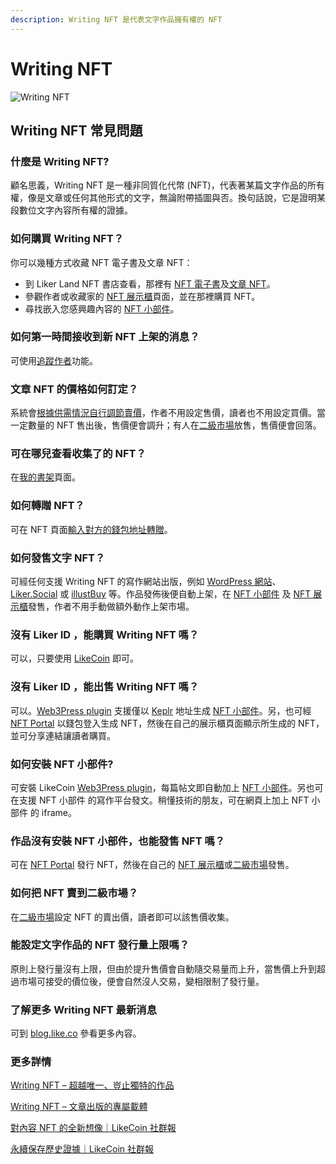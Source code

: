 ```yaml
---
description: Writing NFT 是代表文字作品擁有權的 NFT
---
```


# Writing NFT

![Writing NFT](../../.gitbook/assets/likecoin\_ad115\_writingnft\_b-01.jpeg)

## Writing NFT 常見問題

### 什麼是 Writing NFT?

顧名思義，Writing NFT 是一種非同質化代幣 (NFT)，代表著某篇文字作品的所有權，像是文章或任何其他形式的文字，無論附帶插圖與否。換句話說，它是證明某段數位文字內容所有權的證據。

### 如何購買 Writing NFT？

你可以幾種方式收藏 NFT 電子書及文章 NFT：

* 到 Liker Land NFT 書店查看，那裡有 [NFT 電子書](https://liker.land/zh-Hant/store)及[文章 NFT](https://liker.land/zh-Hant/store/articles)。
* 參觀作者或收藏家的 [NFT 展示櫃](collect-writing-nft/nft-portfolio.md)頁面，並在那裡購買 NFT。
* 尋找嵌入您感興趣內容的 [NFT 小部件](collect-writing-nft/nft-widget.md)。

### 如何第一時間接收到新 NFT 上架的消息？

可使用[追蹤作者](collect-writing-nft/follow-creators.md)功能。

### 文章 NFT 的價格如何訂定？

系統會[根據供需情況自行調節賣價](collect-writing-nft/dynamic-pricing.md)，作者不用設定售價，讀者也不用設定買價。當一定數量的 NFT 售出後，售價便會調升；有人在[二級市場](collect-writing-nft/nft-marketplace.md)放售，售價便會回落。

### 可在哪兒查看收集了的 NFT？

在[我的書架](collect-writing-nft/dashboard.md)頁面。

### 如何轉贈 NFT？

可在 NFT 頁面[輸入對方的錢包地址轉贈](transfer-writing-nft/)。

### 如何發售文字 NFT？

可經任何支援 Writing NFT 的寫作網站出版，例如 [WordPress 網站](../../user-guide/wordpress.md)、[Liker.Social](https://liker.social/) 或 [illustBuy](https://illustbuy.com/) 等。作品發佈後便自動上架，在 [NFT 小部件](collect-writing-nft/nft-widget.md) 及 [NFT 展示櫃](collect-writing-nft/nft-portfolio.md)發售，作者不用手動做額外動作上架市場。

### 沒有 Liker ID ，能購買 Writing NFT 嗎？

可以，只要使用 [LikeCoin](https://like.co/) 即可。

### 沒有 Liker ID ，能出售 Writing NFT 嗎？

可以。[Web3Press plugin](../../user-guide/wordpress.md) 支援僅以 [Keplr](../wallet/keplr/) 地址生成 [NFT 小部件](collect-writing-nft/nft-widget.md)。另，也可經 [NFT Portal](nft-portal/) 以錢包登入生成 NFT，然後在自己的展示櫃頁面顯示所生成的 NFT，並可分享連結讓讀者購買。

### 如何安裝 NFT 小部件?

可安裝 LikeCoin [Web3Press plugin](../../user-guide/wordpress.md)，每篇帖文即自動加上 [NFT 小部件](collect-writing-nft/nft-widget.md)。另也可在支援 NFT 小部件 的寫作平台發文。稍懂技術的朋友，可在網頁上加上 NFT 小部件 的 iframe。

### 作品沒有安裝 NFT 小部件，也能發售 NFT 嗎？

可在 [NFT Portal](nft-portal/) 發行 NFT，然後在自己的 [NFT 展示櫃](collect-writing-nft/nft-portfolio.md)或[二級市場](collect-writing-nft/nft-marketplace.md)發售。

### 如何把 NFT 賣到二級市場？

在[二級市場](collect-writing-nft/nft-marketplace.md)設定 NFT 的賣出價，讀者即可以該售價收集。

### 能設定文字作品的 NFT 發行量上限嗎？

原則上發行量沒有上限，但由於提升售價會自動隨交易量而上升，當售價上升到超過市場可接受的價位後，便會自然沒人交易，變相限制了發行量。

### 了解更多 Writing NFT 最新消息

可到 [blog.like.co](https://blog.like.co/zh/tag/writing-nft/) 參看更多內容。

### 更多詳情

[Writing NFT – 超越唯一、豈止獨特的作品](https://blog.like.co/zh/writing-nft-%E8%B6%85%E8%B6%8A%E5%94%AF%E4%B8%80%E3%80%81%E8%B1%88%E6%AD%A2%E7%8D%A8%E7%89%B9%E7%9A%84%E4%BD%9C%E5%93%81/)

[Writing NFT – 文章出版的專屬載體](https://blog.like.co/zh/writing-nft-%E6%96%87%E7%AB%A0%E7%9A%84%E5%B0%88%E5%B1%AC%E8%BC%89%E9%AB%94/)

[對內容 NFT 的全新想像｜LikeCoin 社群報](https://blog.like.co/zh/%E5%B0%8D%E5%85%A7%E5%AE%B9-nft-%E7%9A%84%E5%85%A8%E6%96%B0%E6%83%B3%E5%83%8F-%EF%BD%9C-likecoin-%E7%A4%BE%E7%BE%A4%E5%A0%B1/)

[永續保存歷史證據｜LikeCoin 社群報](https://blog.like.co/zh/%E6%B0%B8%E7%BA%8C%E4%BF%9D%E5%AD%98%E6%AD%B7%E5%8F%B2%E8%AD%89%E6%93%9A-likecoin-%E7%A4%BE%E7%BE%A4%E5%A0%B1/)
